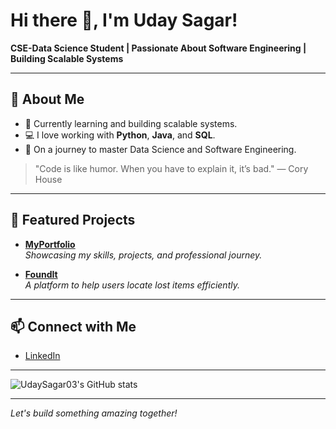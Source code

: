 # Hi there 👋, I'm Uday Sagar!

**CSE-Data Science Student | Passionate About Software Engineering | Building Scalable Systems**

---

## 🚀 About Me
- 🌱 Currently learning and building scalable systems.
- 💻 I love working with **Python**, **Java**, and **SQL**.
- 🎯 On a journey to master Data Science and Software Engineering.

> "Code is like humor. When you have to explain it, it’s bad." — Cory House

---

## 📌 Featured Projects

- [**MyPortfolio**](https://github.com/UdaySagar03/MyPortfolio)  
  *Showcasing my skills, projects, and professional journey.*

- [**FoundIt**](https://github.com/UdaySagar03/FoundIt)  
  *A platform to help users locate lost items efficiently.*

---

## 📫 Connect with Me

- [LinkedIn](https://www.linkedin.com/in/upparaudaysagar)

---

<!-- GitHub Stats (Optional) -->
![UdaySagar03's GitHub stats](https://github-readme-stats.vercel.app/api?username=UdaySagar03&show_icons=true&hide=stars&count_private=true&theme=radical)

---

*Let's build something amazing together!*
